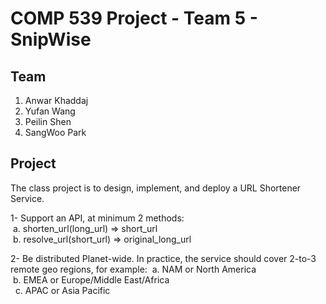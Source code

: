 # COMP 539 Project - Team 5 - SnipWise

##  Team 
1. Anwar Khaddaj
2. Yufan Wang
3. Peilin Shen
4. SangWoo Park

## Project
The class project is to design, implement, and deploy a URL Shortener Service.

1- Support an API, at minimum 2 methods: <br>
  &nbsp;a. shorten_url(long_url) ⇒ short_url <br>
  &nbsp;b. resolve_url(short_url) ⇒ original_long_url <br>

2- Be distributed Planet-wide. In practice, the service should cover 2-to-3 remote geo regions, for example:
  &nbsp;a. NAM or North America <br>
  &nbsp;b. EMEA or Europe/Middle East/Africa <br>
 &nbsp; c. APAC or Asia Pacific <br>


